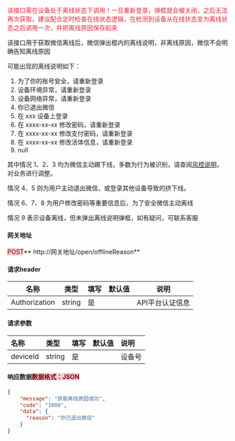 <font style="color:#DF2A3F;">该接口需在设备处于离线状态下调用！一旦重新登录，弹框就会被关闭，之后无法再次获取，建议配合定时检查在线状态逻辑，在检测到设备从在线状态变为离线状态之后调用一次，并把离线原因保存起来</font>

<font style="color:#DF2A3F;"></font>

该接口用于获取微信离线后，微信弹出框内的离线说明，非离线原因，微信不会明确告知离线原因

可能出现的离线说明如下：

1. 为了你的账号安全，请重新登录
2. 设备环境异常，请重新登录
3. 设备网络异常，请重新登录
4. 你已退出微信
5. 在 xxx 设备上登录
6. 在 xxxx-xx-xx 修改密码，请重新登录
7. 在 xxxx-xx-xx 修改支付密码，请重新登录
8. 在 xxxx-xx-xx 修改活体信息，请重新登录
9. null



其中情况 1、2、3  均为微信主动踢下线，多数为行为被识别，请查阅[风控说明](https://www.yuque.com/wechatpro/wxapi/xevmer)，对业务进行调整。

情况 4、5 则为用户主动退出微信，或登录其他设备导致的挤下线。

情况 6、7、8 为用户修改密码等重要信息后，为了安全微信主动离线

情况 9 表示设备离线，但未弹出离线说明弹框，如有疑问，可联系客服



#### 网关地址
<font style="background:#F8CED3;color:#70000D">POST</font>** http://网关地址/open/offlineReason**

#### 请求header
| **名称** | **类型** | **填写** | **默认值** | **说明** |
| --- | --- | --- | --- | --- |
| Authorization | string | 是 |  | API平台认证信息 |


#### 请求参数
| **名称** | **类型** | **填写** | **默认值** | **说明** |
| :--- | :--- | :--- | :--- | :--- |
| deviceId | string | 是 |  | 设备号 |


#### 响应数据<font style="background:#F8CED3;color:#70000D">数据格式：JSON</font>
```json
{
    "message": "获取离线原因成功",
    "code": "1000",
    "data": {
      "reason": "你已退出微信"
    }
}
```



